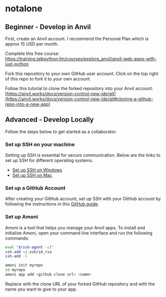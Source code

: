 # notalone

## Beginner - Develop in Anvil

First, create an Anvil account. I recommend the Personal Plan which is approx 15 USD per month.

Complete this free course: https://training.talkpython.fm/courses/explore_anvil/anvil-web-apps-with-just-python

Fork this repository to your own GitHub user account. Click on the top right of this repo to fork it to your own account.

Follow this tutorial to clone the forked repository into your Anvil account: [https://anvil.works/docs/version-control-new-ide/git](https://anvil.works/docs/version-control-new-ide/git#cloning-a-github-repo-into-a-new-app)


## Advanced - Develop Locally
Follow the steps below to get started as a collaborator.

### Set up SSH on your machine

Setting up SSH is essential for secure communication. Below are the links to set up SSH for different operating systems.

- [Set up SSH on Windows](https://docs.github.com/en/authentication/connecting-to-github-with-ssh/adding-a-new-ssh-key-to-your-github-account)
- [Set up SSH on Mac](https://docs.github.com/en/authentication/connecting-to-github-with-ssh/adding-a-new-ssh-key-to-your-github-account)

### Set up a GitHub Account

After creating your GitHub account, set up SSH with your GitHub account by following the instructions in this [GitHub guide](https://docs.github.com/en/authentication/connecting-to-github-with-ssh).


### Set up Amoni

Amoni is a tool that helps you manage your Anvil apps. To install and initialize Amoni, open your command line interface and run the following commands:

```bash
eval "$(ssh-agent -s)"
ssh-add ~/.ssh/id_rsa
ssh-add -l

amoni init myrepo
cd myrepo
amoni app add <github clone url> <name>
```

Replace <github clone url> with the clone URL of your forked GitHub repository and <name> with the name you want to give to your app.
